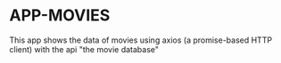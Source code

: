 # APP-MOVIES
This app shows the data of movies using axios (a promise-based HTTP client) with the api "the movie database"
